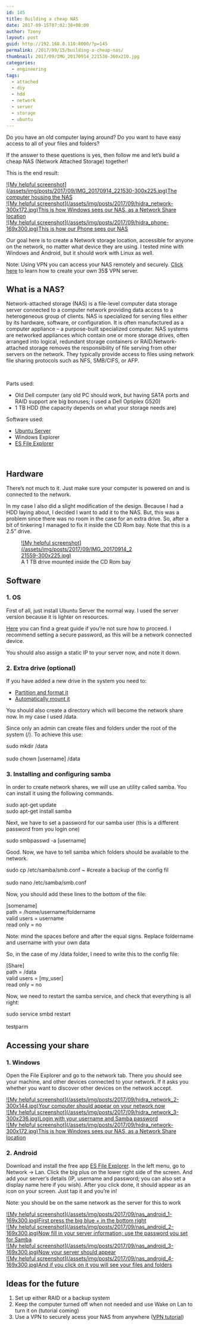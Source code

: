 ```yaml
---
id: 145
title: Building a cheap NAS
date: 2017-09-15T07:02:38+00:00
author: Tzeny
layout: post
guid: http://192.168.0.110:8000/?p=145
permalink: /2017/09/15/building-a-cheap-nas/
thumbnail: 2017/09/IMG_20170914_221530-360x210.jpg
categories:
  - engineering
tags:
  - attached
  - diy
  - hdd
  - network
  - server
  - storage
  - ubuntu
---
```

Do you have an old computer laying around? Do you want to have easy access to all of your files and folders?

If the answer to these questions is yes, then follow me and let’s build a cheap NAS (Network Attached Storage) together!

This is the end result:

<div class="rl-gallery-container" id="rl-gallery-container-5" data-gallery_id="0"> <div class="rl-gallery rl-basicgrid-gallery " id="rl-gallery-5" data-gallery_no="5"> 

<div class="rl-gallery-item">
  <a href="https://tzeny.com/wp-content/uploads/2017/09/IMG_20170914_221530.jpg" title="The computer housing the NAS" data-rl_title="The computer housing the NAS" class="rl-gallery-link" data-rl_caption="" data-rel="lightbox-gallery-5">![My helpful screenshot](/assets/img/posts/2017/09/IMG_20170914_221530-300x225.jpg)<span class="rl-gallery-caption"><span class="rl-gallery-item-title">The computer housing the NAS</span></span></a>
</div>

<div class="rl-gallery-item">
  <a href="https://tzeny.com/wp-content/uploads/2017/09/hidra_network.jpg" title="This is how Windows sees our NAS, as a Network Share location" data-rl_title="This is how Windows sees our NAS, as a Network Share location" class="rl-gallery-link" data-rl_caption="" data-rel="lightbox-gallery-5">![My helpful screenshot](/assets/img/posts/2017/09/hidra_network-300x172.jpg)<span class="rl-gallery-caption"><span class="rl-gallery-item-title">This is how Windows sees our NAS, as a Network Share location</span></span></a>
</div>

<div class="rl-gallery-item">
  <a href="https://tzeny.com/wp-content/uploads/2017/09/hidra_phone.jpg" title="This is how our Phone sees our NAS" data-rl_title="This is how our Phone sees our NAS" class="rl-gallery-link" data-rl_caption="" data-rel="lightbox-gallery-5">![My helpful screenshot](/assets/img/posts/2017/09/hidra_phone-169x300.jpg)<span class="rl-gallery-caption"><span class="rl-gallery-item-title">This is how our Phone sees our NAS</span></span></a>
</div></div> </div>

Our goal here is to create a Network storage location, accessible for anyone on the network, no matter what device they are using. I tested mine with Windows and Android, but it should work with Linux as well.

Note: Using VPN you can access your NAS remotely and securely. <a href="https://tzeny.com/2017/08/03/making-your-own-vpn/" target="_blank" rel="noopener">Click here</a> to learn how to create your own 35$ VPN server.

## What is a NAS?

Network-attached storage (NAS) is a file-level computer data storage server connected to a computer network providing data access to a heterogeneous group of clients. NAS is specialized for serving files either by its hardware, software, or configuration. It is often manufactured as a computer appliance – a purpose-built specialized computer. NAS systems are networked appliances which contain one or more storage drives, often arranged into logical, redundant storage containers or RAID.Network-attached storage removes the responsibility of file serving from other servers on the network. They typically provide access to files using network file sharing protocols such as NFS, SMB/CIFS, or AFP.

 

Parts used:

  * Old Dell computer (any old PC should work, but having SATA ports and RAID support are big bonuses; I used a Dell Optiplex G520)
  * 1 TB HDD (the capacity depends on what your storage needs are)

Software used:

  * [Ubuntu Server](https://www.ubuntu.com/download/server)
  * Windows Explorer
  * [ES File Explorer](https://play.google.com/store/apps/details?id=com.estrongs.android.pop&hl=en)

 

## Hardware

There’s not much to it. Just make sure your computer is powered on and is connected to the network.

In my case I also did a slight modification of the design. Because I had a HDD laying about, I decided I want to add it to the NAS. But, this was a problem since there was no room in the case for an extra drive. So, after a bit of tinkering I managed to fix it inside the CD Rom bay. Note that this is a 2.5” drive.

<figure id="attachment_147" aria-describedby="caption-attachment-147" style="width: 300px" class="wp-caption alignnone"><a href="https://tzeny.com/wp-content/uploads/2017/09/IMG\_20170914\_221559.jpg" data-rel="lightbox-image-0" data-rl\_title="" data-rl\_caption="" title="">![My helpful screenshot](/assets/img/posts/2017/09/IMG_20170914_221559-300x225.jpg)</a><figcaption id="caption-attachment-147" class="wp-caption-text">A 1 TB drive mounted inside the CD Rom bay</figcaption></figure>

## Software

### 1. OS

First of all, just install Ubuntu Server the normal way. I used the server version because it is lighter on resources.

[Here](https://tutorials.ubuntu.com/tutorial/tutorial-install-ubuntu-server) you can find a great guide if you’re not sure how to proceed. I recommend setting a secure password, as this will be a network connected device.

You should also assign a static IP to your server now, and note it down.

### 2. Extra drive (optional)

If you have added a new drive in the system you need to:

  * [Partition and format it](https://tzeny.com/2017/09/25/formatting-and-partitioning-a-drive-under-ubuntu/)
  * [Automatically mount it](https://tzeny.com/2017/09/25/automounting-partition-ubuntu/)

You should also create a directory which will become the network share now. In my case I used /data.

Since only an admin can create files and folders under the root of the system (/). To achieve this use:

<div class="codecolorer-container bash default" style="overflow:auto;white-space:nowrap;width:435px;">
  <div class="bash codecolorer">
    <span class="kw2">sudo</span> <span class="kw2">mkdir</span> <span class="sy0">/</span>data<br /> <br /> <span class="kw2">sudo</span> <span class="kw2">chown</span> <span class="br0">[</span>username<span class="br0">]</span> <span class="sy0">/</span>data
  </div>
</div>

### 3. Installing and configuring samba

In order to create network shares, we will use an utility called samba. You can install it using the following commands.

<div class="codecolorer-container bash default" style="overflow:auto;white-space:nowrap;width:435px;">
  <div class="bash codecolorer">
    <span class="kw2">sudo</span> <span class="kw2">apt-get update</span><br /> <span class="kw2">sudo</span> <span class="kw2">apt-get install</span> samba
  </div>
</div>

Next, we have to set a password for our samba user (this is a different password from you login one)

<div class="codecolorer-container bash default" style="overflow:auto;white-space:nowrap;width:435px;">
  <div class="bash codecolorer">
    <span class="kw2">sudo</span> smbpasswd <span class="re5">-a</span> <span class="br0">[</span>username<span class="br0">]</span>
  </div>
</div>

Good. Now, we have to tell samba which folders should be available to the network.

<div class="codecolorer-container bash default" style="overflow:auto;white-space:nowrap;width:435px;">
  <div class="bash codecolorer">
    <span class="kw2">sudo</span> <span class="kw2">cp</span> <span class="sy0">/</span>etc<span class="sy0">/</span>samba<span class="sy0">/</span>smb.conf ~ <span class="co0">#create a backup of the config file</span><br /> <br /> <span class="kw2">sudo</span> <span class="kw2">nano</span> <span class="sy0">/</span>etc<span class="sy0">/</span>samba<span class="sy0">/</span>smb.conf
  </div>
</div>

Now, you should add these lines to the bottom of the file:

<div class="codecolorer-container text default" style="overflow:auto;white-space:nowrap;width:435px;">
  <div class="text codecolorer">
    [somename]<br /> path = /home/username/foldername<br /> valid users = username<br /> read only = no
  </div>
</div>

Note: mind the spaces before and after the equal signs. Replace foldername and username with your own data

So, in the case of my /data folder, I need to write this to the config file:

<div class="codecolorer-container text default" style="overflow:auto;white-space:nowrap;width:435px;">
  <div class="text codecolorer">
    [Share]<br /> path = /data<br /> valid users = [my_user]<br /> read only = no
  </div>
</div>

Now, we need to restart the samba service, and check that everything is all right:

<div class="codecolorer-container bash default" style="overflow:auto;white-space:nowrap;width:435px;">
  <div class="bash codecolorer">
    <span class="kw2">sudo</span> service smbd restart<br /> <br /> testparm
  </div>
</div>

## Accessing your share

### 1. Windows

Open the File Explorer and go to the network tab. There you should see your machine, and other devices connected to your network. If it asks you whether you want to discover other devices on the network accept.

<div class="rl-gallery-container" id="rl-gallery-container-6" data-gallery_id="0"> <div class="rl-gallery rl-basicgrid-gallery " id="rl-gallery-6" data-gallery_no="6"> 

<div class="rl-gallery-item">
  <a href="https://tzeny.com/wp-content/uploads/2017/09/hidra_network_2.jpg" title="Your computer should appear on your network now" data-rl_title="Your computer should appear on your network now" class="rl-gallery-link" data-rl_caption="" data-rel="lightbox-gallery-6">![My helpful screenshot](/assets/img/posts/2017/09/hidra_network_2-300x144.jpg)<span class="rl-gallery-caption"><span class="rl-gallery-item-title">Your computer should appear on your network now</span></span></a>
</div>

<div class="rl-gallery-item">
  <a href="https://tzeny.com/wp-content/uploads/2017/09/hidra_network_3.jpg" title="Login with your username and Samba password" data-rl_title="Login with your username and Samba password" class="rl-gallery-link" data-rl_caption="" data-rel="lightbox-gallery-6">![My helpful screenshot](/assets/img/posts/2017/09/hidra_network_3-300x236.jpg)<span class="rl-gallery-caption"><span class="rl-gallery-item-title">Login with your username and Samba password</span></span></a>
</div>

<div class="rl-gallery-item">
  <a href="https://tzeny.com/wp-content/uploads/2017/09/hidra_network.jpg" title="This is how Windows sees our NAS, as a Network Share location" data-rl_title="This is how Windows sees our NAS, as a Network Share location" class="rl-gallery-link" data-rl_caption="" data-rel="lightbox-gallery-6">![My helpful screenshot](/assets/img/posts/2017/09/hidra_network-300x172.jpg)<span class="rl-gallery-caption"><span class="rl-gallery-item-title">This is how Windows sees our NAS, as a Network Share location</span></span></a>
</div></div> </div>

### 2. Android

Download and install the free app [ES File Explorer](https://play.google.com/store/apps/details?id=com.estrongs.android.pop&hl=en). In the left menu, go to Network -> Lan. Click the big plus on the lower right side of the screen. And add your server’s details (IP, username and password; you can also set a display name here if you wish). After you click done, it should appear as an icon on your screen. Just tap it and you’re in!

Note: you should be on the same network as the server for this to work

<div class="rl-gallery-container" id="rl-gallery-container-7" data-gallery_id="0"> <div class="rl-gallery rl-basicgrid-gallery " id="rl-gallery-7" data-gallery_no="7"> 

<div class="rl-gallery-item">
  <a href="https://tzeny.com/wp-content/uploads/2017/09/nas_android_1.jpg" title="First press the big blue + in the bottom right" data-rl_title="First press the big blue + in the bottom right" class="rl-gallery-link" data-rl_caption="" data-rel="lightbox-gallery-7">![My helpful screenshot](/assets/img/posts/2017/09/nas_android_1-169x300.jpg)<span class="rl-gallery-caption"><span class="rl-gallery-item-title">First press the big blue + in the bottom right</span></span></a>
</div>

<div class="rl-gallery-item">
  <a href="https://tzeny.com/wp-content/uploads/2017/09/nas_android_2.jpg" title="Now fill in your server information; use the password you set for Samba" data-rl_title="Now fill in your server information; use the password you set for Samba" class="rl-gallery-link" data-rl_caption="" data-rel="lightbox-gallery-7">![My helpful screenshot](/assets/img/posts/2017/09/nas_android_2-169x300.jpg)<span class="rl-gallery-caption"><span class="rl-gallery-item-title">Now fill in your server information; use the password you set for Samba</span></span></a>
</div>

<div class="rl-gallery-item">
  <a href="https://tzeny.com/wp-content/uploads/2017/09/nas_android_3.jpg" title="Now your server should appear" data-rl_title="Now your server should appear" class="rl-gallery-link" data-rl_caption="" data-rel="lightbox-gallery-7">![My helpful screenshot](/assets/img/posts/2017/09/nas_android_3-169x300.jpg)<span class="rl-gallery-caption"><span class="rl-gallery-item-title">Now your server should appear</span></span></a>
</div>

<div class="rl-gallery-item">
  <a href="https://tzeny.com/wp-content/uploads/2017/09/nas_android_4.jpg" title="And if you click on it you will see your files and folders" data-rl_title="And if you click on it you will see your files and folders" class="rl-gallery-link" data-rl_caption="" data-rel="lightbox-gallery-7">![My helpful screenshot](/assets/img/posts/2017/09/nas_android_4-169x300.jpg)<span class="rl-gallery-caption"><span class="rl-gallery-item-title">And if you click on it you will see your files and folders</span></span></a>
</div></div> </div>

## Ideas for the future

  1. Set up either RAID or a backup system
  2. Keep the computer turned off when not needed and use Wake on Lan to turn it on (tutorial coming)
  3. Use a VPN to securely acess your NAS from anywhere ([VPN tutorial](https://tzeny.com/2017/08/03/making-your-own-vpn/))

